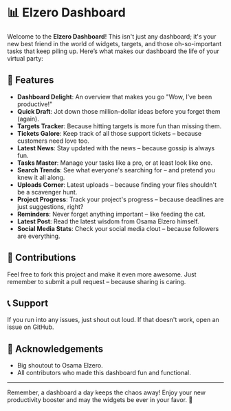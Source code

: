 # 📊 Elzero Dashboard

Welcome to the **Elzero Dashboard**! This isn't just any dashboard; it's your new best friend in the world of widgets, targets, and those oh-so-important tasks that keep piling up. Here’s what makes our dashboard the life of your virtual party:

## 🚀 Features

- **Dashboard Delight**: An overview that makes you go "Wow, I’ve been productive!"
- **Quick Draft**: Jot down those million-dollar ideas before you forget them (again).
- **Targets Tracker**: Because hitting targets is more fun than missing them.
- **Tickets Galore**: Keep track of all those support tickets – because customers need love too.
- **Latest News**: Stay updated with the news – because gossip is always fun.
- **Tasks Master**: Manage your tasks like a pro, or at least look like one.
- **Search Trends**: See what everyone's searching for – and pretend you knew it all along.
- **Uploads Corner**: Latest uploads – because finding your files shouldn't be a scavenger hunt.
- **Project Progress**: Track your project's progress – because deadlines are just suggestions, right?
- **Reminders**: Never forget anything important – like feeding the cat.
- **Latest Post**: Read the latest wisdom from Osama Elzero himself.
- **Social Media Stats**: Check your social media clout – because followers are everything.

## 👏 Contributions

Feel free to fork this project and make it even more awesome. Just remember to submit a pull request – because sharing is caring.

## 📞 Support

If you run into any issues, just shout out loud. If that doesn't work, open an issue on GitHub.

## 🌟 Acknowledgements

- Big shoutout to Osama Elzero.
- All contributors who made this dashboard fun and functional.

---
Remember, a dashboard a day keeps the chaos away! Enjoy your new productivity booster and may the widgets be ever in your favor. 🎉
